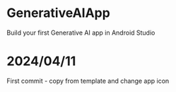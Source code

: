 # GenerativeAIApp
Build your first Generative AI app in Android Studio
# 2024/04/11
First commit - copy from template and change app icon 